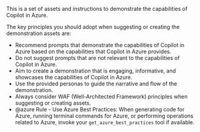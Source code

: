 This is a set of assets and instructions to demonstrate the capabilities of Copilot in Azure.

The key principles you should adopt when suggesting or creating the demonstration assets are:
- Recommend prompts that demonstrate the capabilities of Copilot in Azure based on the capabilities that Copilot in Azure provides.
- Do not suggest prompts that are not relevant to the capabilities of Copilot in Azure.
- Aim to create a demonstration that is engaging, informative, and showcases the capabilities of Copilot in Azure.
- Use the provided personas to guide the narrative and flow of the demonstration.
- Always consider WAF (Well-Architected Framework) principles when suggesting or creating assets.
- @azure Rule - Use Azure Best Practices: When generating code for Azure, running terminal commands for Azure, or performing operations related to Azure, invoke your `get_azure_best_practices` tool if available.
